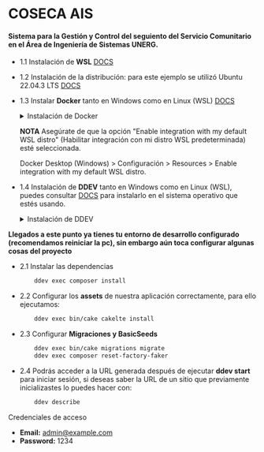 # COSECA AIS

<h4>Sistema para la Gestión y Control del seguiento del Servicio Comunitario en el Área de Ingeniería de Sistemas UNERG. </h4>

- 1.1  Instalación de **WSL** [DOCS](https://learn.microsoft.com/es-es/windows/wsl/install)

- 1.2  Instalación de la distribución: para este ejemplo se utilizó Ubuntu 22.04.3 LTS [DOCS](https://www.microsoft.com/store/productId/9PDXGNCFSCZV?ocid=pdpshare)

- 1.3  Instalar **Docker** tanto en Windows como en Linux (WSL) [DOCS](https://docs.docker.com/engine/install/ubuntu/)
    
    <details>
    <summary>Instalación de Docker</summary>

    ```bash
    sudo apt-get update
    sudo apt-get install apt-transport-https ca-certificates curl * * software-properties-common
    curl -fsSL https://download.docker.com/linux/ubuntu/gpg | sudo apt-key add -
    sudo add-apt-repository "deb [arch=amd64] https://download.docker.com/linux/ubuntu $(lsb_release -cs) stable"
    sudo apt-get update
    sudo apt-get install docker-ce
    docker --version
    ```
    </details>
    
    **NOTA** Asegúrate de que la opción "Enable integration with my default WSL distro" (Habilitar integración con mi distro WSL predeterminada) esté seleccionada.
  
    Docker Desktop (Windows) > Configuración > Resources > Enable integration with my default WSL distro.

- 1.4  Instalación de **DDEV** tanto en Windows como en Linux (WSL), puedes consultar [DOCS](https://ddev.readthedocs.io/en/stable/users/install/ddev-installation/) para instalarlo en el sistema operativo que estés usando.

    <details>
    <summary>Instalación de DDEV</summary>

    ```bash
    sudo sh -c 'echo ""'
    sudo install -m 0755 -d /etc/apt/keyrings
    curl -fsSL https://pkg.ddev.com/apt/gpg.key | gpg --dearmor |
    sudo tee /etc/apt/keyrings/ddev.gpg > /dev/null
    sudo chmod a+r /etc/apt/keyrings/ddev.gpg
    sudo sh -c 'echo ""' && echo "deb [signed-by=/etc/apt/keyrings/ddev.gpg] https://pkg.ddev.com/apt/ * *" |
    sudo tee /etc/apt/sources.list.d/ddev.list >/dev/null && sudo sh -c 'echo ""'
    sudo apt update
    sudo apt install -y ddev
    ```
    </details>

**Llegados a este punto ya tienes tu entorno de desarrollo configurado (recomendamos reiniciar la pc), sin embargo aún toca configurar algunas cosas del proyecto**

- 2.1   Instalar las dependencias

    ```bash
        ddev exec composer install
    ```

- 2.2   Configurar los **assets** de nuestra aplicación correctamente, para ello ejecutamos:

    ```bash
        ddev exec bin/cake cakelte install
    ```

- 2.3   Configurar **Migraciones y BasicSeeds**

    ```bash
        ddev exec bin/cake migrations migrate
        ddev exec composer reset-factory-faker
    ```

- 2.4   Podrás acceder a la URL generada después de ejecutar **ddev start** para iniciar sesión, si deseas saber la URL de un sitio que previamente inicializastes lo puedes hacer con:

    ```bash
        ddev describe
    ```

Credenciales de acceso

  -   **Email:** admin@example.com
  -   **Password:** 1234
